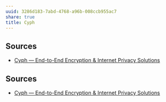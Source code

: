 ```yaml
---
uuid: 3286d183-7abd-4768-a96b-008ccb955ac7
share: true
title: Cyph
---
```

## Sources

* [Cyph — End-to-End Encryption & Internet Privacy Solutions](https://www.cyph.com/)

## Sources

* [Cyph — End-to-End Encryption & Internet Privacy Solutions](https://www.cyph.com/)